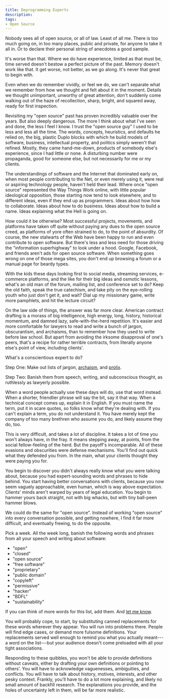 ```yaml
---
title: Deprogramming Experts
description:
tags:
- Open Source
---
```


Nobody sees all of open source, or all of law.  Least of all me.  There is too much going on, in too many places, public and private, for anyone to take it all in.  Or to declare their personal string of anecdotes a good sample.

It's worse than that.  Where we do have experience, limited as that must be, time served doesn't bestow a perfect picture of the past.  Memory doesn't work like that.  It get worse, not better, as we go along.  It's never that great to begin with.

Even when we do remember vividly, or feel we do, we can't separate what we remember from how we thought and felt about it in the moment.  Details we thought unimportant, unworthy of great attention, don't suddenly come walking out of the haze of recollection, sharp, bright, and squared away, ready for first inspection.

Revisiting my "open source" past has proven incredibly valuable over the years.  But also deeply dangerous.  The more I think about what I've seen and done, the less I feel I know.  I trust the "open source guy" I used to be less and less all the time.  The words, concepts, heuristics, and defaults he relied on, the big, plastic Duplo blocks with which he build models of software, business, intellectual property, and politics simply weren't that refined.  Mostly, they came hand-me-down, products of somebody else's experience, since I had little or none.  A disturbing number were propaganda, good for someone else, but not necessarily for me or my clients.

The understandings of software and the Internet that dominated early on, when most people contributing to the Net, or even merely using it, were real or aspiring technology people, haven't held their lead.  Where once "open source" represented the Way Things Work online, with little popular ideological opposition, those starting now tend to look elsewhere, and to different ideas, even if they end up as programmers.  Ideas about how how to collaborate.  Ideas about how to do business.  Ideas about how to build a name.  Ideas explaining what the Hell is going on.

How could it be otherwise?  Most successful projects, movements, and platforms have taken off quite without paying any dues to the open source creed, as platforms of yore often strained to do, to the point of absurdity.  Of course, the new stalwarts of the Web have been happy to run and even contribute to open software.  But there's less and less need for those driving the "information superhighway" to look under a hood.  Google, Facebook, and friends aren't ads for open source software. When something goes wrong on one of those mega sites, you don't end up browsing a forum or a manual page for beardy types.

With the kids these days looking first to social media, streaming services, e-commerce platforms, and the like for their big ideas and osmotic lessons, what's an old man of the forum, mailing list, and conference set to do?  Keep the old faith, speak the true catechism, and take pity on the eye-rolling youth who just don't get it, and wait?  Dial up my missionary game, write more pamphlets, and hit the lecture circuit?

On the law side of things, the answer was far more clear.  American contract drafting is a morass of big intelligence, high energy, long, history, historical momentum, and damned lazy, safe-with-the-herd repetition.  It's easier and more comfortable for lawyers to read and write a bunch of jargon, obscurantism, and archaisms, than to remember how they used to write before law school.  But apart from avoiding the irksome disapproval of one's peers, that's a recipe for rather terrible contracts, from literally anyone else's point of view, including clients'.

What's a conscientious expert to do?

Step One: Make out lists of jargon, [archaism](https://github.com/kemitchell/american-legal-archaisms/blob/master/index.json), and [prolix](https://github.com/kemitchell/wordy-words/blob/master/index.json).

Step Two: Banish them from speech, writing, and subconscious thought, as ruthlessly as lawyerly possible.

When a word people actually use these days will do, use that word instead.  When a shorter, friendlier phrase will say the bit, say it that way.  When a technical concept comes up, explain it in English.  If you must name the term, put it in scare quotes, so folks know what they're dealing with.  If you can't explain a term, you do not understand it.  You have merely kept the company of too many brethren who assume you do, and likely assume they do, too.

This is very difficult, and takes a lot of discipline.  It takes a lot of time you won't always have, in the fray.  It means stepping away, at points, from the social fellow-feeling of the herd.  But the payoff's incomparable.  All of these evasions and obscurities were defense mechanisms.  You'll find out quick what they defended you from.  In the main, what your clients thought they were paying you for.

You begin to discover you didn't always really know what you were talking about, because you had expert-sounding words and phrases to hide behind.  You start having better conversations with clients, because you now seem vaguely approachable, even human, which is way above expectation.  Clients' minds aren't warped by years of legal education.  You begin to hammer yours back straight, not with big whacks, but with tiny ball-peen hammer blows.

We could do the same for "open source".  Instead of working "open source" into every conversation possible, and getting nowhere, I find it far more difficult, and eventually freeing, to do the opposite.

Pick a week.  All the week long, banish the following words and phrases from all your speech and writing about software:

- "open"
- "closed"
- "open source"
- "free software"
- "proprietary"
- "public domain"
- "copyleft"
- "permissive"
- "hacker"
- "BDFL"
- "sustainability"

If you can think of more words for this list, add them.  And [let me know](mailto:kyle@kemitchell.com).

You will probably cope, to start, by substituting canned replacements for these words wherever they appear.  You will run into problems there.  People will find edge cases, or demand more fulsome definitions.  Your replacements served well enough to remind you what you actually meant---a word on the list---but your audience doesn't come preloaded with all your tight associations.

Responding to these quibbles, you won't be able to provide definitions without caveats, either by drafting your own definitions or pointing to others'.  You will have to acknowledge vaguenesses, ambiguities, and conflicts.  You will have to talk about history, motives, interests, and other pesky context.  Frankly, you'll have to do a lot more explaining, and likely no small amount of backfill research.  The explanations you provide, and the holes of uncertainty left in them, will be far more realistic.